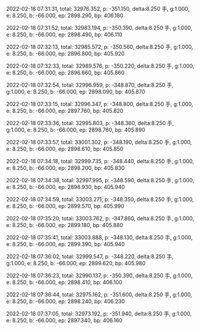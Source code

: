 2022-02-18 07:31:31, total: 32976.352, p: -351.150, delta:8.250 手, g:1.000, e: 8.250, b: -66.000, ep: 2898.290, bp: 406.180

2022-02-18 07:31:52, total: 32983.194, p: -350.390, delta:8.250 手, g:1.000, e: 8.250, b: -66.000, ep: 2898.490, bp: 406.110

2022-02-18 07:32:13, total: 32985.572, p: -350.560, delta:8.250 手, g:1.000, e: 8.250, b: -66.000, ep: 2896.800, bp: 405.920

2022-02-18 07:32:33, total: 32989.576, p: -350.220, delta:8.250 手, g:1.000, e: 8.250, b: -66.000, ep: 2896.660, bp: 405.860

2022-02-18 07:32:54, total: 32996.959, p: -348.870, delta:8.250 手, g:1.000, e: 8.250, b: -66.000, ep: 2898.090, bp: 405.870

2022-02-18 07:33:15, total: 32996.347, p: -348.800, delta:8.250 手, g:1.000, e: 8.250, b: -66.000, ep: 2897.760, bp: 405.820

2022-02-18 07:33:36, total: 32995.803, p: -348.360, delta:8.250 手, g:1.000, e: 8.250, b: -66.000, ep: 2898.760, bp: 405.890

2022-02-18 07:33:57, total: 33001.302, p: -348.190, delta:8.250 手, g:1.000, e: 8.250, b: -66.000, ep: 2898.610, bp: 405.850

2022-02-18 07:34:18, total: 32999.735, p: -348.440, delta:8.250 手, g:1.000, e: 8.250, b: -66.000, ep: 2898.200, bp: 405.830

2022-02-18 07:34:38, total: 32997.995, p: -348.590, delta:8.250 手, g:1.000, e: 8.250, b: -66.000, ep: 2898.930, bp: 405.940

2022-02-18 07:34:59, total: 33003.271, p: -348.350, delta:8.250 手, g:1.000, e: 8.250, b: -66.000, ep: 2899.570, bp: 405.990

2022-02-18 07:35:20, total: 33003.762, p: -347.860, delta:8.250 手, g:1.000, e: 8.250, b: -66.000, ep: 2899.180, bp: 405.880

2022-02-18 07:35:41, total: 33003.888, p: -348.130, delta:8.250 手, g:1.000, e: 8.250, b: -66.000, ep: 2899.390, bp: 405.940

2022-02-18 07:36:02, total: 32999.547, p: -348.220, delta:8.250 手, g:1.000, e: 8.250, b: -66.000, ep: 2899.620, bp: 405.980

2022-02-18 07:36:23, total: 32990.137, p: -350.390, delta:8.250 手, g:1.000, e: 8.250, b: -66.000, ep: 2898.410, bp: 406.100

2022-02-18 07:36:44, total: 32975.162, p: -351.600, delta:8.250 手, g:1.000, e: 8.250, b: -66.000, ep: 2898.240, bp: 406.230

2022-02-18 07:37:05, total: 32973.192, p: -351.940, delta:8.250 手, g:1.000, e: 8.250, b: -66.000, ep: 2897.340, bp: 406.160